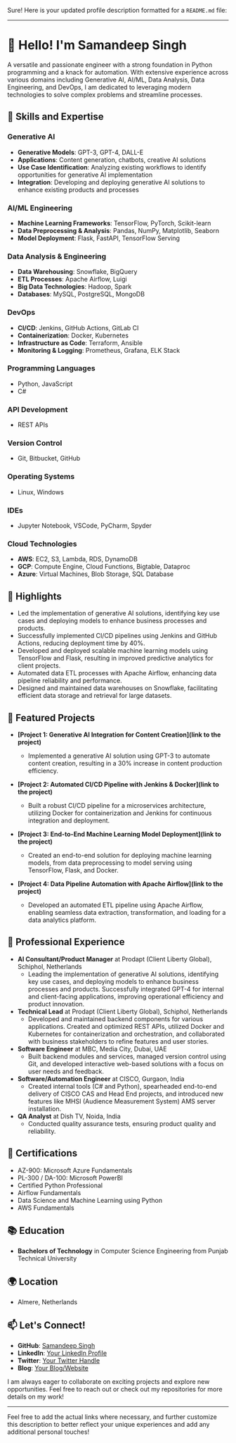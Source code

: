 Sure! Here is your updated profile description formatted for a `README.md` file:

---

# 👋 Hello! I'm Samandeep Singh

A versatile and passionate engineer with a strong foundation in Python programming and a knack for automation. With extensive experience across various domains including Generative AI, AI/ML, Data Analysis, Data Engineering, and DevOps, I am dedicated to leveraging modern technologies to solve complex problems and streamline processes.

## 🚀 Skills and Expertise

### **Generative AI**
- **Generative Models**: GPT-3, GPT-4, DALL-E
- **Applications**: Content generation, chatbots, creative AI solutions
- **Use Case Identification**: Analyzing existing workflows to identify opportunities for generative AI implementation
- **Integration**: Developing and deploying generative AI solutions to enhance existing products and processes

### **AI/ML Engineering**
- **Machine Learning Frameworks**: TensorFlow, PyTorch, Scikit-learn
- **Data Preprocessing & Analysis**: Pandas, NumPy, Matplotlib, Seaborn
- **Model Deployment**: Flask, FastAPI, TensorFlow Serving

### **Data Analysis & Engineering**
- **Data Warehousing**: Snowflake, BigQuery
- **ETL Processes**: Apache Airflow, Luigi
- **Big Data Technologies**: Hadoop, Spark
- **Databases**: MySQL, PostgreSQL, MongoDB

### **DevOps**
- **CI/CD**: Jenkins, GitHub Actions, GitLab CI
- **Containerization**: Docker, Kubernetes
- **Infrastructure as Code**: Terraform, Ansible
- **Monitoring & Logging**: Prometheus, Grafana, ELK Stack

### **Programming Languages**
- Python, JavaScript
- C#

### **API Development**
- REST APIs

### **Version Control**
- Git, Bitbucket, GitHub

### **Operating Systems**
- Linux, Windows

### **IDEs**
- Jupyter Notebook, VSCode, PyCharm, Spyder

### **Cloud Technologies**
- **AWS**: EC2, S3, Lambda, RDS, DynamoDB
- **GCP**: Compute Engine, Cloud Functions, Bigtable, Dataproc
- **Azure**: Virtual Machines, Blob Storage, SQL Database

## 🌟 Highlights

- Led the implementation of generative AI solutions, identifying key use cases and deploying models to enhance business processes and products.
- Successfully implemented CI/CD pipelines using Jenkins and GitHub Actions, reducing deployment time by 40%.
- Developed and deployed scalable machine learning models using TensorFlow and Flask, resulting in improved predictive analytics for client projects.
- Automated data ETL processes with Apache Airflow, enhancing data pipeline reliability and performance.
- Designed and maintained data warehouses on Snowflake, facilitating efficient data storage and retrieval for large datasets.

## 📂 Featured Projects

- **[Project 1: Generative AI Integration for Content Creation](link to the project)**
  - Implemented a generative AI solution using GPT-3 to automate content creation, resulting in a 30% increase in content production efficiency.

- **[Project 2: Automated CI/CD Pipeline with Jenkins & Docker](link to the project)**
  - Built a robust CI/CD pipeline for a microservices architecture, utilizing Docker for containerization and Jenkins for continuous integration and deployment.

- **[Project 3: End-to-End Machine Learning Model Deployment](link to the project)**
  - Created an end-to-end solution for deploying machine learning models, from data preprocessing to model serving using TensorFlow, Flask, and Docker.

- **[Project 4: Data Pipeline Automation with Apache Airflow](link to the project)**
  - Developed an automated ETL pipeline using Apache Airflow, enabling seamless data extraction, transformation, and loading for a data analytics platform.

## 💼 Professional Experience

- **AI Consultant/Product Manager** at Prodapt (Client Liberty Global), Schiphol, Netherlands
  - Leading the implementation of generative AI solutions, identifying key use cases, and deploying models to enhance business processes and products. Successfully integrated GPT-4 for internal and client-facing applications, improving operational efficiency and product innovation.
- **Technical Lead** at Prodapt (Client Liberty Global), Schiphol, Netherlands
  - Developed and maintained backend components for various applications. Created and optimized REST APIs, utilized Docker and Kubernetes for containerization and orchestration, and collaborated with business stakeholders to refine features and user stories.
- **Software Engineer** at MBC, Media City, Dubai, UAE
  - Built backend modules and services, managed version control using Git, and developed interactive web-based solutions with a focus on user needs and feedback.
- **Software/Automation Engineer** at CISCO, Gurgaon, India
  - Created internal tools (C# and Python), spearheaded end-to-end delivery of CISCO CAS and Head End projects, and introduced new features like MHSI (Audience Measurement System) AMS server installation.
- **QA Analyst** at Dish TV, Noida, India
  - Conducted quality assurance tests, ensuring product quality and reliability.

## 📜 Certifications
- AZ-900: Microsoft Azure Fundamentals
- PL-300 / DA-100: Microsoft PowerBI
- Certified Python Professional
- Airflow Fundamentals
- Data Science and Machine Learning using Python
- AWS Fundamentals

## 📚 Education
- **Bachelors of Technology** in Computer Science Engineering from Punjab Technical University

## 🌍 Location
- Almere, Netherlands

## 📫 Let's Connect!

- **GitHub**: [Samandeep Singh](https://github.com/SamandeepSingh)
- **LinkedIn**: [Your LinkedIn Profile](link)
- **Twitter**: [Your Twitter Handle](link)
- **Blog**: [Your Blog/Website](link)

I am always eager to collaborate on exciting projects and explore new opportunities. Feel free to reach out or check out my repositories for more details on my work!

---

Feel free to add the actual links where necessary, and further customize this description to better reflect your unique experiences and add any additional personal touches!
